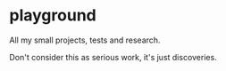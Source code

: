 # playground
All my small projects, tests and research.

Don't consider this as serious work, it's just discoveries.
